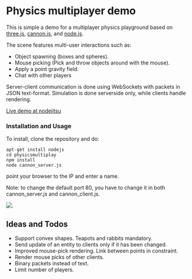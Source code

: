 # Physics multiplayer demo

This is simple a demo for a multiplayer physics playground based on 
[three.js](https://github.com/mrdoob/three.js), [cannon.js](https://github.com/schteppe/cannon.js),
 and [node.js](http://nodejs.org/).

The scene features multi-user interactions such as:

 * Object spawning (boxes and spheres).
 * Mouse picking (Pick and throw objects around with the mouse).
 * Apply a point gravity field.
 * Chat with other players

Server-client communication is done using WebSockets with packets in JSON text-format. Simulation is done serverside only, while clients handle rendering.

[Live demo at nodejitsu](http://pmb.jit.su/)

### Installation and Usage

To install, clone the repository and do:

    apt-get install nodejs
    cd physicsmultiplay
    npm install
    node cannon_server.js

point your browser to the IP and enter a name.

Note: to change the default port 80, you have to change it in both cannon_server.js and cannon_client.js.


![.](http://content.screencast.com/users/dirkk1/folders/Jing/media/04ebcfa3-0870-4fc7-acfc-f954a0bba492/00000090.png)

## Ideas and Todos
* Support convex shapes. Teapots and rabbits mandatory.
* Send update of an entity to clients only if it has been changed.
* Improved mouse-pick rendering. Link between points in constraint.
* Render mouse picks of other clients.
* Binary packets instead of text.
* Limit number of players.
